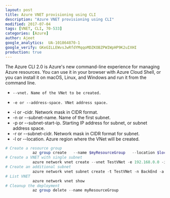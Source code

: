 ```yaml
---
layout: post
title: Azure VNET provisioning using CLI
description: "Azure VNET provisioning using CLI"
modified: 2017-07-04
tags: [VNET, CLI, 70-533]
categories: [Azure]
author: Ajeet
google_analytics:  UA-101864870-1
google_verify: GKeGILLEWvsJwRfdYMqqoMDZKOBZPWIWpHP9K2uIXHI
production: true
---
```


The Azure CLI 2.0 is Azure's new command-line experience for managing Azure resources. You can use it in your browser with Azure Cloud Shell, or you can install it on macOS, Linux, and Windows and run it from the command line.

<!--more-->

   *     --vnet. Name of the VNet to be created. 
   *     -e or --address-space. VNet address space.
   *    -i or -cidr. Network mask in CIDR format.
   *   -n or --subnet-name. Name of the first subnet.
   *   -p or --subnet-start-ip. Starting IP address for subnet, or subnet address space.
   *   -r or --subnet-cidr. Network mask in CIDR format for subnet.
   *   -l or --location. Azure region where the VNet will be created.

```PowerShell
# Create a resource group
            az group create   --name $myResourceGroup   --location $location
# Create a VNET with single subnet
            azure network vnet create --vnet TestVNet -e 192.168.0.0 -i 16 -n FrontEnd -p 192.168.1.0 -r 24 -l "Central US"
# Create an additional subnet
            azure network vnet subnet create -t TestVNet -n BackEnd -a 192.168.2.0/24
# List VNET
            azure network vnet show
# Cleanup the deployment
            az group delete --name myResourceGroup
```
